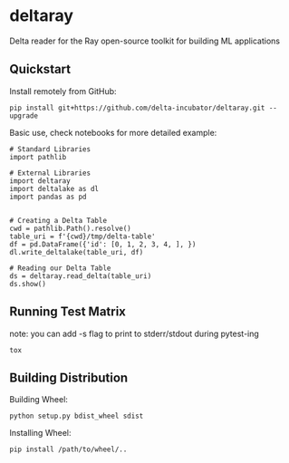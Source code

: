 deltaray
========

Delta reader for the Ray open-source toolkit for building ML applications

Quickstart
----------

Install remotely from GitHub:

    pip install git+https://github.com/delta-incubator/deltaray.git --upgrade

Basic use, check notebooks for more detailed example:

    # Standard Libraries
    import pathlib
    
    # External Libraries
    import deltaray
    import deltalake as dl
    import pandas as pd


    # Creating a Delta Table
    cwd = pathlib.Path().resolve()
    table_uri = f'{cwd}/tmp/delta-table'
    df = pd.DataFrame({'id': [0, 1, 2, 3, 4, ], })
    dl.write_deltalake(table_uri, df)

    # Reading our Delta Table
    ds = deltaray.read_delta(table_uri)
    ds.show()

Running Test Matrix
-------------------

note: you can add -s flag to print to stderr/stdout during pytest-ing

    tox
    
Building Distribution
---------------------

Building Wheel:

    python setup.py bdist_wheel sdist

Installing Wheel:

    pip install /path/to/wheel/..
